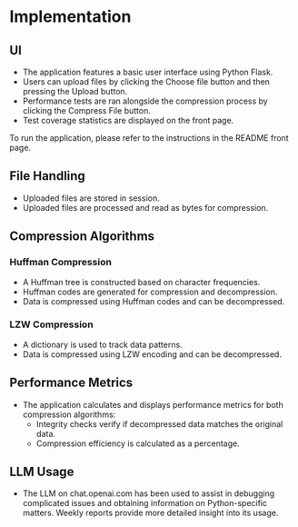 # Implementation

## UI
- The application features a basic user interface using Python Flask.
- Users can upload files by clicking the Choose file button and then pressing the Upload button.
- Performance tests are ran alongside the compression process by clicking the Compress File button.
- Test coverage statistics are displayed on the front page.

To run the application, please refer to the instructions in the README front page.

## File Handling
- Uploaded files are stored in session.
- Uploaded files are processed and read as bytes for compression.

## Compression Algorithms

### Huffman Compression

- A Huffman tree is constructed based on character frequencies.
- Huffman codes are generated for compression and decompression.
- Data is compressed using Huffman codes and can be decompressed.

### LZW Compression

- A dictionary is used to track data patterns.
- Data is compressed using LZW encoding and can be decompressed.

## Performance Metrics

- The application calculates and displays performance metrics for both compression algorithms:
  - Integrity checks verify if decompressed data matches the original data.
  - Compression efficiency is calculated as a percentage.

## LLM Usage

- The LLM on chat.openai.com has been used to assist in debugging complicated issues and obtaining information on Python-specific matters. Weekly reports provide more detailed insight into its usage.

